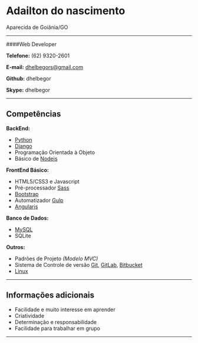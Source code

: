 # Adailton do nascimento
Aparecida de Goiânia/GO

---

####Web Developer

**Telefone:** (62) 9320-2601

**E-mail:** dhelbegors@gmail.com

**Github:** dhelbegor

**Skype:** dhelbegor

---

## Competências

**BackEnd:**
* [Python](http://wiki.python.org.br/)
* [Django](https://www.djangoproject.com/)
* Programação Orientada à Objeto
* Básico de [Nodejs](https://nodejs.org/en/)

**FrontEnd Básico:**
* HTML5/CSS3 e Javascript
* Pré-processador [Sass](http://sass-lang.com/)
* [Bootstrap](http://getbootstrap.com/)
* Automatizador [Gulp](http://gulpjs.com/)
* [Angularjs](https://angularjs.org/)


**Banco de Dados:**
* [MySQL](https://www.mysql.com/)
* SQLite


**Outros:**
* Padrões de Projeto *(Modelo MVC)*
* Sistema de Controle de versão [Git](https://git-scm.com/), [GitLab](https://about.gitlab.com/), [Bitbucket](https://bitbucket.org/)
* [Linux](http://www.linuxfoundation.org/what-is-linux)

---

## Informações adicionais

* Facilidade e muito interesse em aprender
* Criatividade
* Determinação e responsabilidade
* Facilidade para trabalhar em grupo

---
